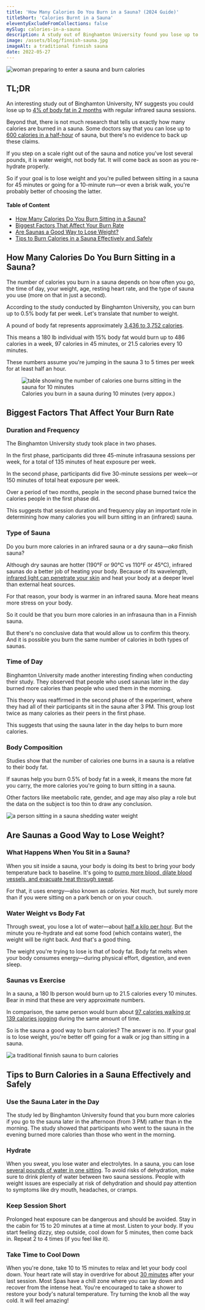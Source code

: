 ```yaml
---
title: 'How Many Calories Do You Burn in a Sauna? (2024 Guide)'
titleShort: 'Calories Burnt in a Sauna'
eleventyExcludeFromCollections: false
mySlug: calories-in-a-sauna
description: A study out of Binghamton University found you lose up to 4% of body fat in 2 months with regular infrared sauna sessions.
image: /assets/blog/finnish-sauna.jpg
imageAlt: a traditional finnish sauna
date: 2022-05-27
---
```


<img class="wrapper--wide" src="/assets/blog/burning-calories-sauna.jpg" alt="woman preparing to enter a sauna and burn calories">

## TL;DR

An interesting study out of Binghamton University, NY suggests you could lose up to <a href="https://www.healwithheat.com/wp-content/uploads/2017/06/weightlossstudy.pdf" target="_blank" rel="noreferrer noopener">4% of body fat in 2 months</a> with regular infrared sauna sessions.

Beyond that, there is not much research that tells us exactly how many calories are burned in a sauna. Some doctors say that you can lose up to <a href="https://www.thecut.com/swellness/2016/07/infrared-sauna-benefits.html" target="_blank" rel="noreferrer noopener">600 calories in a half-hour</a> of sauna, but there's no evidence to back up these claims.

If you step on a scale right out of the sauna and notice you've lost several pounds, it is water weight, not body fat. It will come back as soon as you re-hydrate properly.

So if your goal is to lose weight and you're pulled between sitting in a sauna for 45 minutes or going for a 10-minute run—or even a brisk walk, you're probably better of choosing the latter.

<div class="toc">
    <h4 class="toc__title">Table of Content</h4>
    <ul>
        <li><a href="#how-many-calories">How Many Calories Do You Burn Sitting in a Sauna?</a></li>
        <li><a href="#factors">Biggest Factors That Affect Your Burn Rate</a></li>
        <li><a href="#good-way-to-lose-weight">Are Saunas a Good Way to Lose Weight?</a></li>
        <li><a href="#tips-sauna">Tips to Burn Calories in a Sauna Effectively and Safely</a></li>
    </ul>
</div>

<h2 id="how-many-calories">How Many Calories Do You Burn Sitting in a Sauna?</h2>

The number of calories you burn in a sauna depends on how often you go, the time of day, your weight, age, resting heart rate, and the type of sauna you use (more on that in just a second).

According to the study conducted by Binghamton University, you can burn up to 0.5% body fat per week. Let's translate that number to weight.

A pound of body fat represents approximately <a href="https://www.healthline.com/nutrition/calories-in-a-pound-of-fat" target="_blank" rel="noreferrer noopener">3,436 to 3,752 calories</a>.

This means a 180 lb individual with 15% body fat would burn up to 486 calories in a week, 97 calories in 45 minutes, or 21.5 calories every 10 minutes.

These numbers assume you're jumping in the sauna 3 to 5 times per week for at least half an hour.

<figure>
<img class="wrapper--wide" src="/assets/blog/calories-burned-sauna.jpg" alt="table showing the number of calories one burns sitting in the sauna for 10 minutes">
<figcaption>Calories you burn in a sauna during 10 minutes (very appox.)</figcaption>
</figure>

<h2 id="factors">Biggest Factors That Affect Your Burn Rate</h2>

### Duration and Frequency

The Binghamton University study took place in two phases.

In the first phase, participants did three 45-minute infrasauna sessions per week, for a total of 135 minutes of heat exposure per week.

In the second phase, participants did five 30-minute sessions per week—or 150 minutes of total heat exposure per week.

Over a period of two months, people in the second phase burned twice the calories people in the first phase did.

This suggests that session duration and frequency play an important role in determining how many calories you will burn sitting in an (infrared) sauna.

### Type of Sauna

Do you burn more calories in an infrared sauna or a dry sauna—_aka_ finish sauna?

Although dry saunas are hotter (190°F or 90°C vs 110°F or 45°C), infrared saunas do a better job of heating your body. Because of its wavelength, <a href="https://www.webmd.com/balance/health-benefits-of-infrared-saunas" target="_blank" rel="noreferrer noopener">infrared light can penetrate your skin</a> and heat your body at a deeper level than external heat sources.

For that reason, your body is warmer in an infrared sauna. More heat means more stress on your body.

So it could be that you burn more calories in an infrasauna than in a Finnish sauna.

But there's no conclusive data that would allow us to confirm this theory. And it is possible you burn the same number of calories in both types of saunas.

### Time of Day

Binghamton University made another interesting finding when conducting their study. They observed that people who used saunas later in the day burned more calories than people who used them in the morning.

This theory was reaffirmed in the second phase of the experiment, where they had all of their participants sit in the sauna after 3 PM. This group lost twice as many calories as their peers in the first phase.

This suggests that using the sauna later in the day helps to burn more calories.

### Body Composition

Studies show that the number of calories one burns in a sauna is a relative to their body fat.

If saunas help you burn 0.5% of body fat in a week, it means the more fat you carry, the more calories you're going to burn sitting in a sauna.

Other factors like meetabolic rate, gender, and age may also play a role but the data on the subject is too thin to draw any conclusion.

<img class="wrapper--wide" src="/assets/blog/water-weight-sauna.jpg" alt="a person sitting in a sauna shedding water weight">

<h2 id="good-way-to-lose-weight">Are Saunas a Good Way to Lose Weight?</h2>

### What Happens When You Sit in a Sauna?

When you sit inside a sauna, your body is doing its best to bring your body temperature back to baseline. It's going to <a href="https://clinmedjournals.org/articles/iacph/international-archives-of-clinical-physiology-iacph-1-001.php" target="_blank" rel="noreferrer noopener">pump more blood, dilate blood vessels, and evacuate heat through sweat</a>.

For that, it uses energy—also known as _calories_. Not much, but surely more than if you were sitting on a park bench or on your couch.

### Water Weight vs Body Fat

Through sweat, you lose a lot of water—about <a href="https://www.researchgate.net/publication/330534697_Correlations_between_Repeated_Use_of_Dry_Sauna_for_4_x_10_Minutes_Physiological_Parameters_Anthropometric_Features_and_Body_Composition_in_Young_Sedentary_and_Overweight_Men_Health_Implications" target="_blank" rel="noreferrer noopener">half a kilo per hour</a>. But the minute you re-hydrate and eat some food (which contains water), the weight will be right back. And that's a good thing.

The weight you're trying to lose is that of body fat. Body fat melts when your body consumes energy—during physical effort, digestion, and even sleep.

### Saunas vs Exercise

In a sauna, a 180 lb person would burn up to 21.5 calories every 10 minutes. Bear in mind that these are very approximate numbers.

In comparison, the same person would burn about <a href="https://www.researchgate.net/publication/228499025_Distributed_application_for_calories_optimization" target="_blank" rel="noreferrer noopener">97 calories walking or 139 calories jogging</a> during the same amount of time.

So is the sauna a good way to burn calories? The answer is no. If your goal is to lose weight, you're better off going for a walk or jog than sitting in a sauna.

<img class="wrapper--wide" src="/assets/blog/finnish-sauna.jpg" alt="a traditional finnish sauna to burn calories">

<h2 id="tips-sauna">Tips to Burn Calories in a Sauna Effectively and Safely</h2>

### Use the Sauna Later in the Day

The <study href="https://westfield.chillcryo.net/research/far-infrared-saunas-and-weight-loss-binghamton-university-new-york-2014/" target="_blank" rel="noreferrer noopener">study</a> led by Binghamton University found that you burn more calories if you go to the sauna later in the afternoon (from 3 PM) rather than in the morning. The study showed that participants who went to the sauna in the evening burned more calories than those who went in the morning.

### Hydrate

When you sweat, you lose water and electrolytes. In a sauna, you can lose <a href="https://www.ncbi.nlm.nih.gov/pmc/articles/PMC4295591/" target="_blank" rel="noreferrer noopener">several pounds of water in one sitting</a>. To avoid risks of dehydration, make sure to drink plenty of water between two sauna sessions. People with weight issues are especially at risk of dehydration and should pay attention to symptoms like dry mouth, headaches, or cramps.

### Keep Session Short

Prolonged heat exposure can be dangerous and should be avoided. Stay in the cabin for 15 to 20 minutes at a time at most. Listen to your body. If you start feeling dizzy, step outside, cool down for 5 minutes, then come back in. Repeat 2 to 4 times (if you feel like it).

### Take Time to Cool Down

When you're done, take 10 to 15 minutes to relax and let your body cool down. Your heart rate will stay in overdrive for about <a href="https://journals.sagepub.com/doi/abs/10.1177/2047487317737629" target="_blank" rel="noreferrer noopener">30 minutes</a> after your last session. Most Spas have a chill zone where you can lay down and recover from the intense heat. You're encouraged to take a shower to restore your body's natural temperature. Try turning the knob all the way cold. It will feel amazing!
